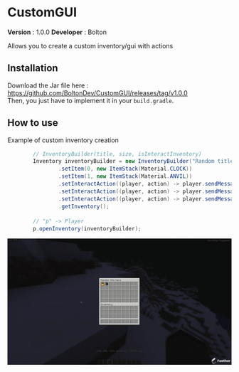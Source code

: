# CustomGUI

**Version** : 1.0.0
**Developer** : Bolton

Allows you to create a custom inventory/gui with actions

## Installation

Download the Jar file here : https://github.com/BoltonDev/CustomGUI/releases/tag/v1.0.0 <br/>
Then, you just have to implement it in your `build.gradle`.

## How to use

Example of custom inventory creation

```Java
        // InventoryBuilder(title, size, isInteractInventory)
        Inventory inventoryBuilder = new InventoryBuilder("Random title here", 45, true)
                .setItem(0, new ItemStack(Material.CLOCK))
                .setItem(1, new ItemStack(Material.ANVIL))
                .setInteractAction((player, action) -> player.sendMessage("CLOCK Item"), 0)
                .setInteractAction((player, action) -> player.sendMessage("ANVIL Item"), 1)
                .setInteractAction((player, action) -> player.sendMessage("No item here"), 10)
                .getInventory();

        // "p" -> Player
        p.openInventory(inventoryBuilder);
```
![](https://github.com/BoltonDev/CustomGUI/blob/master/src/main/resources/example-customgui.gif)
